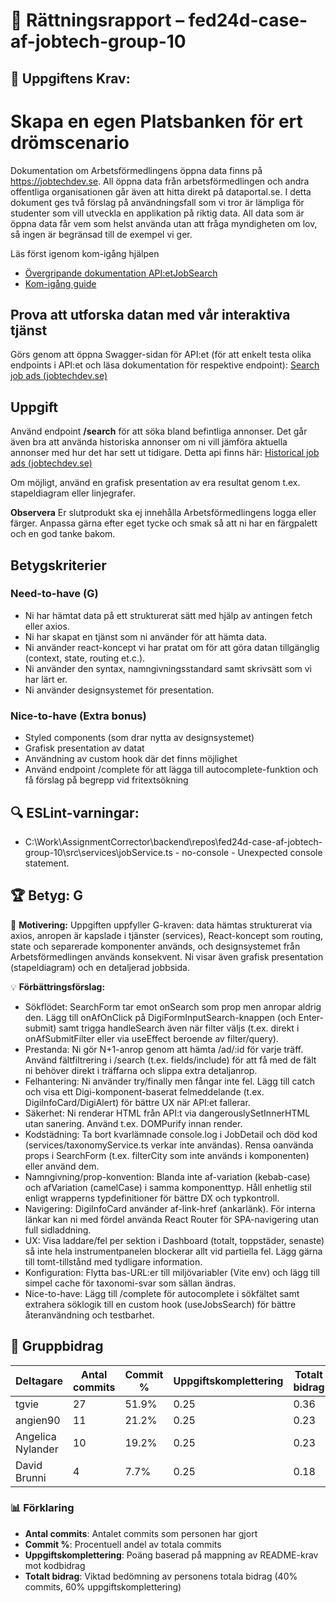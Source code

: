 # 📌 Rättningsrapport – fed24d-case-af-jobtech-group-10

## 🎯 Uppgiftens Krav:
# Skapa en egen Platsbanken för ert drömscenario 

Dokumentation om Arbetsförmedlingens öppna data finns på https://jobtechdev.se. All öppna data från arbetsförmedlingen och andra offentliga organisationen går även att hitta direkt på dataportal.se. 
I detta dokument ges två förslag på användningsfall som vi tror är lämpliga för studenter som vill utveckla en applikation på riktig data. All data som är öppna data får vem som helst använda utan att fråga myndigheten om lov, så ingen är begränsad till de exempel vi ger.

Läs först igenom kom-igång hjälpen 

-  [Övergripande dokumentation API:etJobSearch](https://data.arbetsformedlingen.se/data/platsannonser/)
-  [Kom-igång guide](https://gitlab.com/arbetsformedlingen/job-ads/jobsearch/jobsearch-api/-/blob/main/docs/GettingStartedJobSearchSE.md)

## Prova att utforska datan med vår interaktiva tjänst 

Görs genom att öppna Swagger-sidan för API:et (för att enkelt testa olika endpoints i API:et och läsa dokumentation för respektive endpoint): [Search job ads (jobtechdev.se)](https://jobsearch.api.jobtechdev.se/)

## Uppgift 

Använd endpoint **/search** för att söka bland befintliga annonser. 
Det går även bra att använda historiska annonser om ni vill jämföra aktuella annonser med hur det har sett ut tidigare. Detta api finns här: [Historical job ads (jobtechdev.se)](https://historical.api.jobtechdev.se/)

Om möjligt, använd en grafisk presentation av era resultat genom t.ex. stapeldiagram eller linjegrafer.

**Observera**
Er slutprodukt ska ej innehålla Arbetsförmedlingens logga eller färger. Anpassa gärna efter eget tycke och smak så att ni har en färgpalett och en god tanke bakom. 

## Betygskriterier 

### Need-to-have (G) 
- Ni har hämtat data på ett strukturerat sätt med hjälp av antingen fetch eller axios. 
- Ni har skapat en tjänst som ni använder för att hämta data. 
- Ni använder react-koncept vi har pratat om för att göra datan tillgänglig (context, state, routing et.c.). 
- Ni använder den syntax, namngivningsstandard samt skrivsätt som vi har lärt er.  
- Ni använder designsystemet för presentation. 

### Nice-to-have (Extra bonus) 
- Styled components (som drar nytta av designsystemet) 
- Grafisk presentation av datat 
- Användning av custom hook där det finns möjlighet
- Använd endpoint /complete för att lägga till autocomplete-funktion och få förslag på begrepp vid fritextsökning

## 🔍 ESLint-varningar:
- C:\Work\AssignmentCorrector\backend\repos\fed24d-case-af-jobtech-group-10\src\services\jobService.ts - no-console - Unexpected console statement.

## 🏆 **Betyg: G**
📌 **Motivering:** Uppgiften uppfyller G-kraven: data hämtas strukturerat via axios, anropen är kapslade i tjänster (services), React-koncept som routing, state och separerade komponenter används, och designsystemet från Arbetsförmedlingen används konsekvent. Ni visar även grafisk presentation (stapeldiagram) och en detaljerad jobbsida.

💡 **Förbättringsförslag:**  
- Sökflödet: SearchForm tar emot onSearch som prop men anropar aldrig den. Lägg till onAfOnClick på DigiFormInputSearch-knappen (och Enter-submit) samt trigga handleSearch även när filter väljs (t.ex. direkt i onAfSubmitFilter eller via useEffect beroende av filter/query).
- Prestanda: Ni gör N+1-anrop genom att hämta /ad/:id för varje träff. Använd fältfiltrering i /search (t.ex. fields/include) för att få med de fält ni behöver direkt i träffarna och slippa extra detaljanrop.
- Felhantering: Ni använder try/finally men fångar inte fel. Lägg till catch och visa ett Digi-komponent-baserat felmeddelande (t.ex. DigiInfoCard/DigiAlert) för bättre UX när API:et fallerar.
- Säkerhet: Ni renderar HTML från API:t via dangerouslySetInnerHTML utan sanering. Använd t.ex. DOMPurify innan render.
- Kodstädning: Ta bort kvarlämnade console.log i JobDetail och död kod (services/taxonomyService.ts verkar inte användas). Rensa oanvända props i SearchForm (t.ex. filterCity som inte används i komponenten) eller använd dem.
- Namngivning/prop-konvention: Blanda inte af-variation (kebab-case) och afVariation (camelCase) i samma komponenttyp. Håll enhetlig stil enligt wrapperns typdefinitioner för bättre DX och typkontroll.
- Navigering: DigiInfoCard använder af-link-href (ankarlänk). För interna länkar kan ni med fördel använda React Router <Link> för SPA-navigering utan full sidladdning.
- UX: Visa laddare/fel per sektion i Dashboard (totalt, toppstäder, senaste) så inte hela instrumentpanelen blockerar allt vid partiella fel. Lägg gärna till tomt-tillstånd med tydligare information.
- Konfiguration: Flytta bas-URL:er till miljövariabler (Vite env) och lägg till simpel cache för taxonomi-svar som sällan ändras.
- Nice-to-have: Lägg till /complete för autocomplete i sökfältet samt extrahera söklogik till en custom hook (useJobsSearch) för bättre återanvändning och testbarhet.

## 👥 Gruppbidrag

| Deltagare | Antal commits | Commit % | Uppgiftskomplettering | Totalt bidrag |
| --------- | -------------- | -------- | ---------------------- | ------------- |
| tgvie | 27 | 51.9% | 0.25 | 0.36 |
| angien90 | 11 | 21.2% | 0.25 | 0.23 |
| Angelica Nylander | 10 | 19.2% | 0.25 | 0.23 |
| David Brunni | 4 | 7.7% | 0.25 | 0.18 |


### 📊 Förklaring
- **Antal commits**: Antalet commits som personen har gjort
- **Commit %**: Procentuell andel av totala commits
- **Uppgiftskomplettering**: Poäng baserad på mappning av README-krav mot kodbidrag 
- **Totalt bidrag**: Viktad bedömning av personens totala bidrag (40% commits, 60% uppgiftskomplettering)
